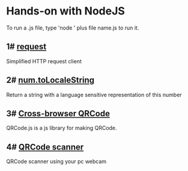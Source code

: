 # Hands-on with NodeJS

To run a .js file, type 'node ' plus file name.js to run it.

## 1# [request](https://github.com/request/request)
Simplified HTTP request client

## 2# [num.toLocaleString](https://developer.mozilla.org/pt-BR/docs/Web/JavaScript/Reference/Global_Objects/Number/toLocaleString)
Return a string with a language sensitive representation of this number

## 3# [Cross-browser QRCode](https://davidshimjs.github.io/qrcodejs/)
QRCode.js is a js library for making QRCode.

## 4# [QRCode scanner](https://github.com/schmich/instascan)
QRCode scanner using your pc webcam

